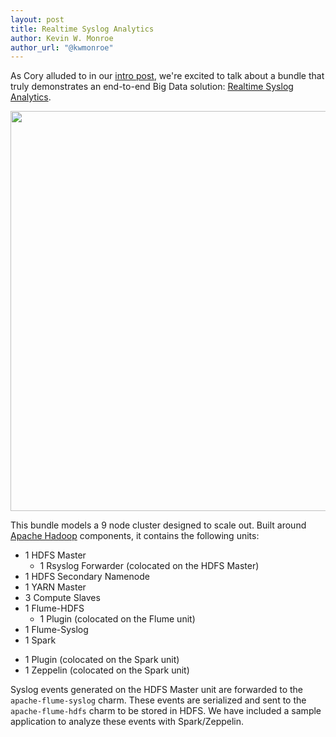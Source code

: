 ```yaml
---
layout: post
title: Realtime Syslog Analytics
author: Kevin W. Monroe
author_url: "@kwmonroe"
---
```


As Cory alluded to in our [intro post][intro-post], we're excited to talk about
a bundle that truly demonstrates an end-to-end Big Data solution:
[Realtime Syslog Analytics][syslog-bundle].

<img src= 'https://cdn.rawgit.com/juju-solutions/bigdata-community/gh-pages/img/realtime-syslog-analytics.svg' width=640px>

This bundle models a 9 node cluster designed to scale out. Built around [Apache
Hadoop][apache-hadoop] components, it contains the following units:

* 1 HDFS Master
  - 1 Rsyslog Forwarder (colocated on the HDFS Master)
* 1 HDFS Secondary Namenode
* 1 YARN Master
* 3 Compute Slaves
* 1 Flume-HDFS
  - 1 Plugin (colocated on the Flume unit)
* 1 Flume-Syslog
* 1 Spark
 - 1 Plugin (colocated on the Spark unit)
 - 1 Zeppelin (colocated on the Spark unit)

Syslog events generated on the HDFS Master unit are forwarded to the
`apache-flume-syslog` charm. These events are serialized and sent to the
`apache-flume-hdfs` charm to be stored in HDFS. We have included a sample
application to analyze these events with Spark/Zeppelin.

[intro-post]: http://bigdata.juju.solutions/2015-08-31-new-blog/
[syslog-bundle]: https://jujucharms.com/realtime-syslog-analytics/
[apache-hadoop]: https://hadoop.apache.org/
